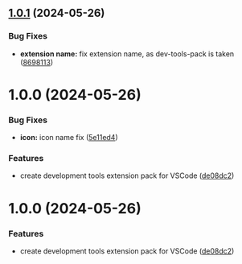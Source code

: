 ## [1.0.1](https://github.com/s-gryt/development-tools-pack/compare/v1.0.0...v1.0.1) (2024-05-26)


### Bug Fixes

* **extension name:** fix extension name, as dev-tools-pack is taken ([8698113](https://github.com/s-gryt/development-tools-pack/commit/86981138ed3a9daf1cb31dd75854bb80a022ca3f))

# 1.0.0 (2024-05-26)

### Bug Fixes

* **icon:** icon name fix ([5e11ed4](https://github.com/s-gryt/development-tools-pack/commit/5e11ed4503b253ef2e66894a880d102c95c628ef))

### Features

* create development tools extension pack for VSCode ([de08dc2](https://github.com/s-gryt/development-tools-pack/commit/de08dc288d39110dfc3ba61dac1f518acc7e4e95))

# 1.0.0 (2024-05-26)

### Features

* create development tools extension pack for VSCode ([de08dc2](https://github.com/s-gryt/development-tools-pack/commit/de08dc288d39110dfc3ba61dac1f518acc7e4e95))
